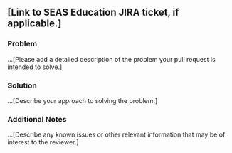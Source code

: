 [Link to SEAS Education JIRA ticket, if applicable.]
---
### Problem
...[Please add a detailed description of the problem your pull request is intended to solve.]

### Solution
...[Describe your approach to solving the problem.]

### Additional Notes
...[Describe any known issues or other relevant information that may be of interest to the reviewer.]